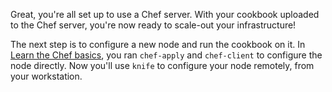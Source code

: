 Great, you're all set up to use a Chef server. With your cookbook uploaded to the Chef server, you're now ready to scale-out your infrastructure!

The next step is to configure a new node and run the cookbook on it. In [Learn the Chef basics](/learn-the-basics/windows/), you ran `chef-apply` and `chef-client` to configure the node directly. Now you'll use `knife` to configure your node remotely, from your workstation.

